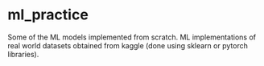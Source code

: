 # ml_practice
Some of the ML models implemented from scratch.
ML implementations of real world datasets obtained from kaggle (done using sklearn or pytorch libraries).
